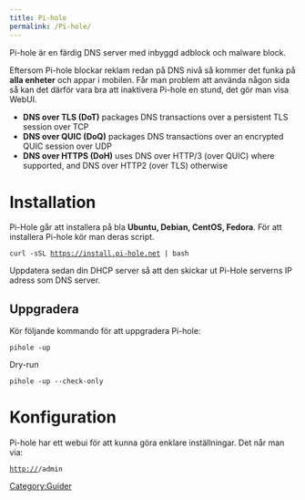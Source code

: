 ```yaml
---
title: Pi-hole
permalink: /Pi-hole/
---
```


Pi-hole är en färdig DNS server med inbyggd adblock och malware block.

Eftersom Pi-hole blockar reklam redan på DNS nivå så kommer det funka på
**alla enheter** och appar i mobilen. Får man problem att använda någon
sida så kan det därför vara bra att inaktivera Pi-hole en stund, det gör
man visa WebUI.

-   **DNS over TLS (DoT)** packages DNS transactions over a persistent
    TLS session over TCP
-   **DNS over QUIC (DoQ)** packages DNS transactions over an encrypted
    QUIC session over UDP
-   **DNS over HTTPS (DoH)** uses DNS over HTTP/3 (over QUIC) where
    supported, and DNS over HTTP2 (over TLS) otherwise

Installation
============

Pi-Hole går att installera på bla **Ubuntu, Debian, CentOS, Fedora**.
För att installera Pi-hole kör man deras script.

`curl -sSL `[`https://install.pi-hole.net`](https://install.pi-hole.net)` | bash`

Uppdatera sedan din DHCP server så att den skickar ut Pi-Hole serverns
IP adress som DNS server.

Uppgradera
----------

Kör följande kommando för att uppgradera Pi-hole:

`pihole -up`

Dry-run

`pihole -up --check-only`

Konfiguration
=============

Pi-hole har ett webui för att kunna göra enklare inställningar. Det når
man via:

[`http://`](http://)<pi-hole IP>`/admin`

[Category:Guider](/Category:Guider "wikilink")